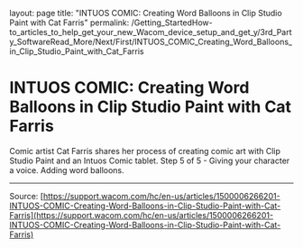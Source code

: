 layout: page
title: "INTUOS COMIC: Creating Word Balloons in Clip Studio Paint with Cat Farris"
permalink: /Getting_StartedHow-to_articles_to_help_get_your_new_Wacom_device_setup_and_get_y/3rd_Party_SoftwareRead_More/Next/First/INTUOS_COMIC_Creating_Word_Balloons_in_Clip_Studio_Paint_with_Cat_Farris

# INTUOS COMIC: Creating Word Balloons in Clip Studio Paint with Cat Farris

Comic artist Cat Farris shares her process of creating comic art with Clip Studio Paint and an Intuos Comic tablet. Step 5 of 5 - Giving your character a voice. Adding word balloons.​

---
Source: [https://support.wacom.com/hc/en-us/articles/1500006266201-INTUOS-COMIC-Creating-Word-Balloons-in-Clip-Studio-Paint-with-Cat-Farris](https://support.wacom.com/hc/en-us/articles/1500006266201-INTUOS-COMIC-Creating-Word-Balloons-in-Clip-Studio-Paint-with-Cat-Farris)
